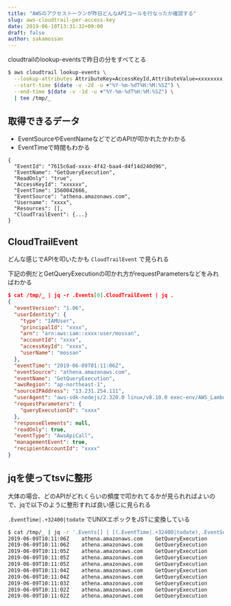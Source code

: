 ```yaml
---
title: "AWSのアクセストークンが昨日どんなAPIコールを行なったか確認する"
slug: aws-cloudtrail-per-access-key
date: 2019-06-10T13:31:32+09:00
draft: false
author: sakamossan
---
```


cloudtrailのlookup-eventsで昨日の分をすべてとる

```bash
$ aws cloudtrail lookup-events \
  --lookup-attributes AttributeKey=AccessKeyId,AttributeValue=xxxxxxxx \
  --start-time $(date -v -2d -u +"%Y-%m-%dT%H:%M:%SZ") \
  --end-time $(date -v -1d -u +"%Y-%m-%dT%H:%M:%SZ") \
  | tee /tmp/_
```

## 取得できるデータ

- EventSourceやEventNameなどでどのAPIが叩かれたかわかる
- EventTimeで時間もわかる

```
{
  "EventId": "7615c6ad-xxxx-4f42-baa4-d4f14d240d96",
  "EventName": "GetQueryExecution",
  "ReadOnly": "true",
  "AccessKeyId": "xxxxxx",
  "EventTime": 1560042666,
  "EventSource": "athena.amazonaws.com",
  "Username": "xxxx",
  "Resources": [],
  "CloudTrailEvent": {...}
}
```


## CloudTrailEvent

どんな感じでAPIを叩いたかも `CloudTrailEvent` で見られる

下記の例だとGetQueryExecutionの叩かれ方がrequestParametersなどをみればわかる

```json
$ cat /tmp/_ | jq -r .Events[0].CloudTrailEvent | jq .
{
  "eventVersion": "1.06",
  "userIdentity": {
    "type": "IAMUser",
    "principalId": "xxxx",
    "arn": "arn:aws:iam::xxxx:user/mossan",
    "accountId": "xxxx",
    "accessKeyId": "xxxx",
    "userName": "mossan"
  },
  "eventTime": "2019-06-09T01:11:06Z",
  "eventSource": "athena.amazonaws.com",
  "eventName": "GetQueryExecution",
  "awsRegion": "ap-northeast-1",
  "sourceIPAddress": "13.231.254.111",
  "userAgent": "aws-sdk-nodejs/2.320.0 linux/v8.10.0 exec-env/AWS_Lambda_nodejs8.10 callback",
  "requestParameters": {
    "queryExecutionId": "xxxx"
  },
  "responseElements": null,
  "readOnly": true,
  "eventType": "AwsApiCall",
  "managementEvent": true,
  "recipientAccountId": "xxxx"
}
```

## jqを使ってtsvに整形

大体の場合、どのAPIがどれくらいの頻度で叩かれてるかが見られればよいので、jqで以下のように整形すれば良い感じに見られる

`.EventTime|.+32400|todate` でUNIXエポックをJSTに変換している

```bash
$ cat /tmp/_ | jq -r '.Events[] | [(.EventTime|.+32400|todate),.EventSource,.EventName] | @tsv' | head
2019-06-09T10:11:06Z	athena.amazonaws.com	GetQueryExecution
2019-06-09T10:11:06Z	athena.amazonaws.com	GetQueryExecution
2019-06-09T10:11:05Z	athena.amazonaws.com	GetQueryExecution
2019-06-09T10:11:05Z	athena.amazonaws.com	GetQueryExecution
2019-06-09T10:11:05Z	athena.amazonaws.com	GetQueryExecution
2019-06-09T10:11:04Z	athena.amazonaws.com	GetQueryExecution
2019-06-09T10:11:04Z	athena.amazonaws.com	GetQueryExecution
2019-06-09T10:11:03Z	athena.amazonaws.com	GetQueryExecution
2019-06-09T10:11:02Z	athena.amazonaws.com	GetQueryExecution
2019-06-09T10:11:02Z	athena.amazonaws.com	GetQueryExecution
```
